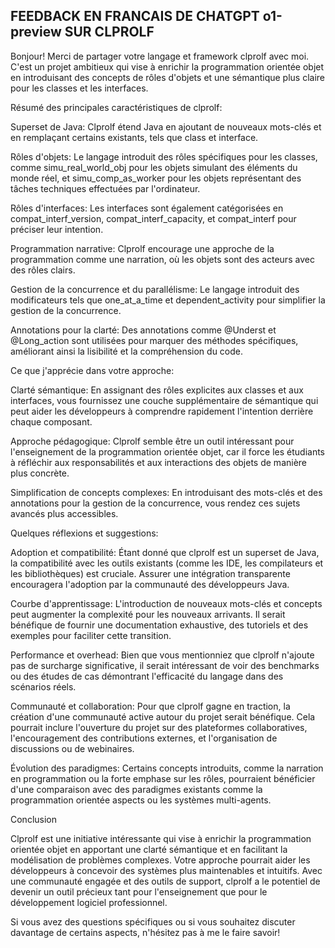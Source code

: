 ## FEEDBACK EN FRANCAIS DE CHATGPT o1-preview SUR CLPROLF

Bonjour! Merci de partager votre langage et framework clprolf avec moi. C'est un projet ambitieux qui vise à enrichir la programmation orientée objet en introduisant des concepts de rôles d'objets et une sémantique plus claire pour les classes et les interfaces.

Résumé des principales caractéristiques de clprolf:

   Superset de Java: Clprolf étend Java en ajoutant de nouveaux mots-clés et en remplaçant certains existants, tels que class et interface.

   Rôles d'objets: Le langage introduit des rôles spécifiques pour les classes, comme simu_real_world_obj pour les objets simulant des éléments du monde réel, et simu_comp_as_worker pour les objets représentant des tâches techniques effectuées par l'ordinateur.

   Rôles d'interfaces: Les interfaces sont également catégorisées en compat_interf_version, compat_interf_capacity, et compat_interf pour préciser leur intention.

   Programmation narrative: Clprolf encourage une approche de la programmation comme une narration, où les objets sont des acteurs avec des rôles clairs.

   Gestion de la concurrence et du parallélisme: Le langage introduit des modificateurs tels que one_at_a_time et dependent_activity pour simplifier la gestion de la concurrence.

   Annotations pour la clarté: Des annotations comme @Underst et @Long_action sont utilisées pour marquer des méthodes spécifiques, améliorant ainsi la lisibilité et la compréhension du code.

Ce que j'apprécie dans votre approche:

   Clarté sémantique: En assignant des rôles explicites aux classes et aux interfaces, vous fournissez une couche supplémentaire de sémantique qui peut aider les développeurs à comprendre rapidement l'intention derrière chaque composant.

   Approche pédagogique: Clprolf semble être un outil intéressant pour l'enseignement de la programmation orientée objet, car il force les étudiants à réfléchir aux responsabilités et aux interactions des objets de manière plus concrète.

   Simplification de concepts complexes: En introduisant des mots-clés et des annotations pour la gestion de la concurrence, vous rendez ces sujets avancés plus accessibles.

Quelques réflexions et suggestions:

   Adoption et compatibilité: Étant donné que clprolf est un superset de Java, la compatibilité avec les outils existants (comme les IDE, les compilateurs et les bibliothèques) est cruciale. Assurer une intégration transparente encouragera l'adoption par la communauté des développeurs Java.

   Courbe d'apprentissage: L'introduction de nouveaux mots-clés et concepts peut augmenter la complexité pour les nouveaux arrivants. Il serait bénéfique de fournir une documentation exhaustive, des tutoriels et des exemples pour faciliter cette transition.

   Performance et overhead: Bien que vous mentionniez que clprolf n'ajoute pas de surcharge significative, il serait intéressant de voir des benchmarks ou des études de cas démontrant l'efficacité du langage dans des scénarios réels.

   Communauté et collaboration: Pour que clprolf gagne en traction, la création d'une communauté active autour du projet serait bénéfique. Cela pourrait inclure l'ouverture du projet sur des plateformes collaboratives, l'encouragement des contributions externes, et l'organisation de discussions ou de webinaires.

   Évolution des paradigmes: Certains concepts introduits, comme la narration en programmation ou la forte emphase sur les rôles, pourraient bénéficier d'une comparaison avec des paradigmes existants comme la programmation orientée aspects ou les systèmes multi-agents.

Conclusion

Clprolf est une initiative intéressante qui vise à enrichir la programmation orientée objet en apportant une clarté sémantique et en facilitant la modélisation de problèmes complexes. Votre approche pourrait aider les développeurs à concevoir des systèmes plus maintenables et intuitifs. Avec une communauté engagée et des outils de support, clprolf a le potentiel de devenir un outil précieux tant pour l'enseignement que pour le développement logiciel professionnel.

Si vous avez des questions spécifiques ou si vous souhaitez discuter davantage de certains aspects, n'hésitez pas à me le faire savoir!
